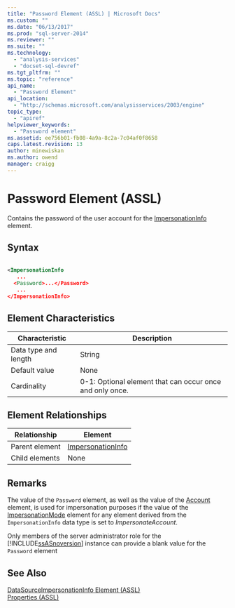 ```yaml
---
title: "Password Element (ASSL) | Microsoft Docs"
ms.custom: ""
ms.date: "06/13/2017"
ms.prod: "sql-server-2014"
ms.reviewer: ""
ms.suite: ""
ms.technology: 
  - "analysis-services"
  - "docset-sql-devref"
ms.tgt_pltfrm: ""
ms.topic: "reference"
api_name: 
  - "Password Element"
api_location: 
  - "http://schemas.microsoft.com/analysisservices/2003/engine"
topic_type: 
  - "apiref"
helpviewer_keywords: 
  - "Password element"
ms.assetid: ee756b01-fb08-4a9a-8c2a-7c04af0f8658
caps.latest.revision: 13
author: minewiskan
ms.author: owend
manager: craigg
---
```

# Password Element (ASSL)
  Contains the password of the user account for the [ImpersonationInfo](../data-type/impersonationinfo-data-type-assl.md) element.  
  
## Syntax  
  
```xml  
  
<ImpersonationInfo  
   ...  
  <Password>...</Password>  
   ...  
</ImpersonationInfo>  
```  
  
## Element Characteristics  
  
|Characteristic|Description|  
|--------------------|-----------------|  
|Data type and length|String|  
|Default value|None|  
|Cardinality|0-1: Optional element that can occur once and only once.|  
  
## Element Relationships  
  
|Relationship|Element|  
|------------------|-------------|  
|Parent element|[ImpersonationInfo](../data-type/impersonationinfo-data-type-assl.md)|  
|Child elements|None|  
  
## Remarks  
 The value of the `Password` element, as well as the value of the [Account](account-element-impersonationinfo-assl.md) element, is used for impersonation purposes if the value of the [ImpersonationMode](impersonationmode-element-assl.md) element for any element derived from the `ImpersonationInfo` data type is set to *ImpersonateAccount*.  
  
 Only members of the server administrator role for the [!INCLUDE[ssASnoversion](../../../includes/ssasnoversion-md.md)] instance can provide a blank value for the `Password` element  
  
## See Also  
 [DataSourceImpersonationInfo Element &#40;ASSL&#41;](impersonationinfo-element-assl.md)   
 [Properties &#40;ASSL&#41;](properties-assl.md)  
  
  
